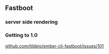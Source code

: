 ##  Fastboot
### server side rendering
### Getting to 1.0

<span class="white">
  <a href="https://github.com/tildeio/ember-cli-fastboot/issues/101">github.com/tildeio/ember-cli-fastboot/issues/101</a>
</span>
